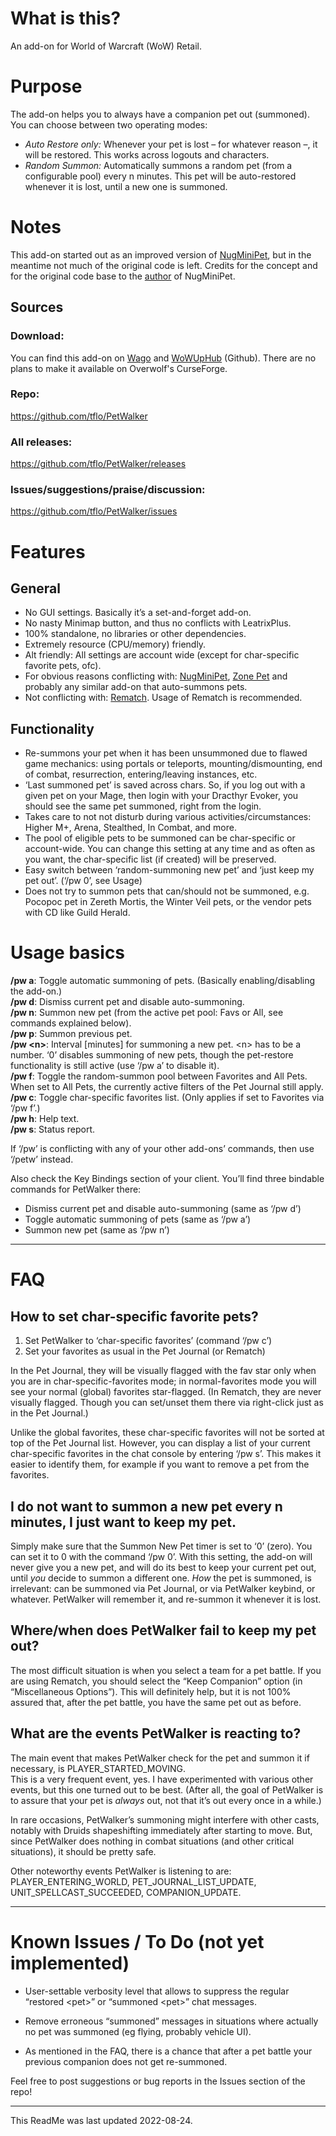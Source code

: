 # What is this?

An add-on for World of Warcraft (WoW) Retail. 

# Purpose

The add-on helps you to always have a companion pet out (summoned). You can choose between two operating modes:
* *Auto Restore only:* Whenever your pet is lost – for whatever reason –, it will be restored. This works across logouts and characters.
* *Random Summon:* Automatically summons a random pet (from a configurable pool) every n minutes. This pet will be auto-restored whenever it is lost, until a new one is summoned.

# Notes

This add-on started out as an improved version of [NugMiniPet](https://www.curseforge.com/wow/addons/nugminipet), but in the meantime not much of the original code is left. 
Credits for the concept and for the original code base to the [author](https://www.curseforge.com/members/d87_/projects) of NugMiniPet.

## Sources

### Download:
You can find this add-on on [Wago](https://addons.wago.io/addons/petwalker) and [WoWUpHub](https://wowup.io/addons/1772457) (Github). There are no plans to make it available on Overwolf's CurseForge.

### Repo:
https://github.com/tflo/PetWalker

### All releases:
https://github.com/tflo/PetWalker/releases

### Issues/suggestions/praise/discussion:
https://github.com/tflo/PetWalker/issues

# Features

## General

* No GUI settings. Basically it’s a set-and-forget add-on.
* No nasty Minimap button, and thus no conflicts with LeatrixPlus.
* 100% standalone, no libraries or other dependencies.
* Extremely resource (CPU/memory) friendly.
* Alt friendly: All settings are account wide (except for char-specific favorite pets, ofc).
* For obvious reasons conflicting with: [NugMiniPet](https://www.curseforge.com/wow/addons/nugminipet), [Zone Pet](https://www.curseforge.com/wow/addons/zonepet) and probably any similar add-on that auto-summons pets.
* Not conflicting with: [Rematch](https://www.curseforge.com/wow/addons/rematch). Usage of Rematch is recommended.

## Functionality

* Re-summons your pet when it has been unsummoned due to flawed game mechanics: using portals or teleports, mounting/dismounting, end of combat, resurrection, entering/leaving instances, etc.
* ‘Last summoned pet’ is saved across chars. So, if you log out with a given pet on your Mage, then login with your Dracthyr Evoker, you should see the same pet summoned, right from the login.
* Takes care to not not disturb during various activities/circumstances: Higher M+, Arena, Stealthed, In Combat, and more.
* The pool of eligible pets to be summoned can be char-specific or account-wide. You can change this setting at any time and as often as you want, the char-specific list (if created) will be preserved.
* Easy switch between ‘random-summoning new pet’ and ‘just keep my pet out’. (‘/pw 0’, see Usage)
* Does not try to summon pets that can/should not be summoned, e.g. Pocopoc pet in Zereth Mortis, the Winter Veil pets, or the vendor pets with CD like Guild Herald.

# Usage basics

**/pw a**: Toggle automatic summoning of pets. (Basically enabling/disabling the add-on.)  
**/pw d**: Dismiss current pet and disable auto-summoning.   
**/pw n**: Summon new pet (from the active pet pool: Favs or All, see commands explained below).    
**/pw p**: Summon previous pet.  
**/pw \<n\>**: Interval [minutes] for summoning a new pet. \<n\> has to be a number. ‘0’ disables summoning of new pets, though the pet-restore functionality is still active (use ‘/pw a’ to disable it).  
**/pw f**: Toggle the random-summon pool between Favorites and All Pets. When set to All Pets, the currently active filters of the Pet Journal still apply.  
**/pw c**: Toggle char-specific favorites list. (Only applies if set to Favorites via ‘/pw f’.)      
**/pw h**: Help text.    
**/pw s**: Status report.    

If ‘/pw’ is conflicting with any of your other add-ons’ commands, then use ‘/petw’ instead.  

Also check the Key Bindings section of your client. You’ll find three bindable commands for PetWalker there:
* Dismiss current pet and disable auto-summoning (same as ‘/pw d’)
* Toggle automatic summoning of pets (same as ‘/pw a’)
* Summon new pet (same as ‘/pw n’)   


***

# FAQ

## How to set char-specific favorite pets?

1. Set PetWalker to ‘char-specific favorites’ (command ‘/pw c’)
2. Set your favorites as usual in the Pet Journal (or Rematch)

In the Pet Journal, they will be visually flagged with the fav star only when you are in char-specific-favorites mode; in normal-favorites mode you will see your normal (global) favorites star-flagged. (In Rematch, they are never visually flagged. Though you can set/unset them there via right-click just as in the Pet Journal.)

Unlike the global favorites, these char-specific favorites will not be sorted at top of the Pet Journal list. However, you can display a list of your current char-specific favorites in the chat console by entering ‘/pw s’. This makes it easier to identify them, for example if you want to remove a pet from the favorites.

## I do not want to summon a new pet every n minutes, I just want to keep my pet.

Simply make sure that the Summon New Pet timer is set to ‘0’ (zero). You can set it to 0 with the command ‘/pw 0’. With this setting, the add-on will never give you a new pet, and will do its best to keep your current pet out, until *you* decide to summon a different one. *How* the pet is summoned, is irrelevant: can be summoned via Pet Journal, or via PetWalker keybind, or whatever. PetWalker will remember it, and re-summon it whenever it is lost.

## Where/when does PetWalker fail to keep my pet out?

The most difficult situation is when you select a team for a pet battle. If you are using Rematch, you should select the “Keep Companion” option (in “Miscellaneous Options”). This will definitely help, but it is not 100% assured that, after the pet battle, you have the same pet out as before.

## What are the events PetWalker is reacting to?

The main event that makes PetWalker check for the pet and summon it if necessary, is PLAYER_STARTED_MOVING.  
This is a very frequent event, yes. I have experimented with various other events, but this one turned out to be best. (After all, the goal of PetWalker is to assure that your pet is *always* out, not that it’s out every once in a while.)  

In rare occasions, PetWalker’s summoning might interfere with other casts, notably with Druids shapeshifting immediately after starting to move. But, since PetWalker does nothing in combat situations (and other critical situations), it should be pretty safe.  

Other noteworthy events PetWalker is listening to are: PLAYER_ENTERING_WORLD, PET_JOURNAL_LIST_UPDATE, UNIT_SPELLCAST_SUCCEEDED, COMPANION_UPDATE.

***

# Known Issues / To Do (not yet implemented)

* User-settable verbosity level that allows to suppress the regular “restored \<pet\>” or “summoned \<pet\>” chat messages.

* Remove erroneous “summoned” messages in situations where actually no pet was summoned (eg flying, probably vehicle UI).

* As mentioned in the FAQ, there is a chance that after a pet battle your previous companion does not get re-summoned.

Feel free to post suggestions or bug reports in the Issues section of the repo!

***

This ReadMe was last updated 2022-08-24.
